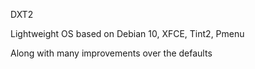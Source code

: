 DXT2


Lightweight OS based on Debian 10, XFCE, Tint2, Pmenu

Along with many improvements over the defaults
